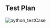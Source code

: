 ## Test Plan
![python_testCase](https://user-images.githubusercontent.com/78867425/114860987-4df9a500-9e0a-11eb-80d1-f3b1372802d6.PNG)
